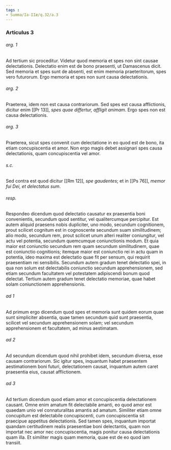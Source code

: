 ```yaml
---
tags : 
- Summa/Ia-IIæ/q.32/a.3
---
```


### Articulus 3

###### arg. 1
Ad tertium sic proceditur. Videtur quod memoria et spes non sint causae delectationis. Delectatio enim est de bono praesenti, ut Damascenus dicit. Sed memoria et spes sunt de absenti, est enim memoria praeteritorum, spes vero futurorum. Ergo memoria et spes non sunt causa delectationis.

###### arg. 2
Praeterea, idem non est causa contrariorum. Sed spes est causa afflictionis, dicitur enim [[Pr 13]], *spes quae differtur, affligit animam*. Ergo spes non est causa delectationis.

###### arg. 3
Praeterea, sicut spes convenit cum delectatione in eo quod est de bono, ita etiam concupiscentia et amor. Non ergo magis debet assignari spes causa delectationis, quam concupiscentia vel amor.

###### s.c.
Sed contra est quod dicitur [[Rm 12]], *spe gaudentes*; et in [[Ps 76]], *memor fui Dei, et delectatus sum*.

###### resp.
Respondeo dicendum quod delectatio causatur ex praesentia boni convenientis, secundum quod sentitur, vel qualitercumque percipitur. Est autem aliquid praesens nobis dupliciter, uno modo, secundum cognitionem, prout scilicet cognitum est in cognoscente secundum suam similitudinem; alio modo, secundum rem, prout scilicet unum alteri realiter coniungitur, vel actu vel potentia, secundum quemcumque coniunctionis modum. Et quia maior est coniunctio secundum rem quam secundum similitudinem, quae est coniunctio cognitionis; itemque maior est coniunctio rei in actu quam in potentia, ideo maxima est delectatio quae fit per sensum, qui requirit praesentiam rei sensibilis. Secundum autem gradum tenet delectatio spei, in qua non solum est delectabilis coniunctio secundum apprehensionem, sed etiam secundum facultatem vel potestatem adipiscendi bonum quod delectat. Tertium autem gradum tenet delectatio memoriae, quae habet solam coniunctionem apprehensionis.

###### ad 1
Ad primum ergo dicendum quod spes et memoria sunt quidem eorum quae sunt simpliciter absentia, quae tamen secundum quid sunt praesentia, scilicet vel secundum apprehensionem solam; vel secundum apprehensionem et facultatem, ad minus aestimatam.

###### ad 2
Ad secundum dicendum quod nihil prohibet idem, secundum diversa, esse causam contrariorum. Sic igitur spes, inquantum habet praesentem aestimationem boni futuri, delectationem causat, inquantum autem caret praesentia eius, causat afflictionem.

###### ad 3
Ad tertium dicendum quod etiam amor et concupiscentia delectationem causant. Omne enim amatum fit delectabile amanti, eo quod amor est quaedam unio vel connaturalitas amantis ad amatum. Similiter etiam omne concupitum est delectabile concupiscenti, cum concupiscentia sit praecipue appetitus delectationis. Sed tamen spes, inquantum importat quandam certitudinem realis praesentiae boni delectantis, quam non importat nec amor nec concupiscentia, magis ponitur causa delectationis quam illa. Et similiter magis quam memoria, quae est de eo quod iam transiit.

